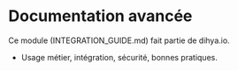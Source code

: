 # Documentation avancée
Ce module (INTEGRATION_GUIDE.md) fait partie de dihya.io.
- Usage métier, intégration, sécurité, bonnes pratiques.
